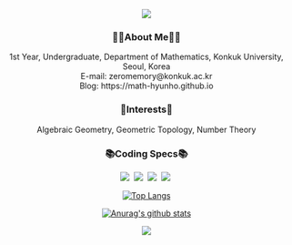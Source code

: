 <p align='center'>
<img src=https://capsule-render.vercel.app/api?type=waving&height=300&color=gradient&text=Hi!&textBg=false&section=header&reversal=false>
</p>

<h3 align='center'>
    <Strong>🧑‍💻About Me🧑‍💻</Strong>
</h3>
<p align='center'>
1st Year, Undergraduate, Department of Mathematics, Konkuk University, Seoul, Korea<br/>E-mail: zeromemory@konkuk.ac.kr<br/>Blog: https://math-hyunho.github.io
</p>

<h3 align='center'>
    <Strong>🤔Interests🤔</Strong>
</h3>
<p align='center'>
Algebraic Geometry, Geometric Topology, Number Theory
</p>

<h3 align='center'>
    <Strong>📚Coding Specs📚</Strong>
</h3>
<p align='center'>
  <img src="https://img.shields.io/badge/C-A8B9CC?style=rounded-square&logo=C&logoColor=white"/></a>&nbsp
  <img src="https://img.shields.io/badge/Rust-000000?style=rounded-square&logo=Rust&logoColor=white"/></a>&nbsp
  <img src="https://img.shields.io/badge/Python-3766AB?style=rounded-square&logo=Python&logoColor=white"/></a>&nbsp 
  <img src="https://img.shields.io/badge/ASM-FCC624?style=rounded-square&logo=linux&logoColor=white"/></a>&nbsp 
</p>

<div align='center'>

[![Top Langs](https://github-readme-stats.vercel.app/api/top-langs/?username=math-hyunho)](https://github.com/anuraghazra/github-readme-stats)
</div>

<div align='center'>

[![Anurag's github stats](https://github-readme-stats.vercel.app/api?username=math-hyunho)](https://github.com/anuraghazra/github-readme-stats)
</div>

<p align='center'>
<a href="https://hits.seeyoufarm.com"><img src="https://hits.seeyoufarm.com/api/count/incr/badge.svg?url=https%3A%2F%2Fgithub.com%2Fmath-hyunho%2Fhit-counter&count_bg=%2379C83D&title_bg=%23555555&icon=github.svg&icon_color=%23E7E7E7&title=hits&edge_flat=false"/></a>
</p>

